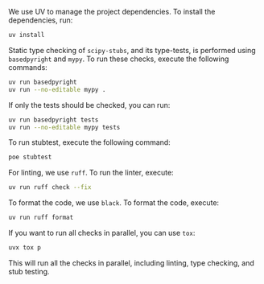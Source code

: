 We use UV to manage the project dependencies. To install the dependencies, run:

```bash
uv install
```

Static type checking of `scipy-stubs`, and its type-tests, is performed using
`basedpyright` and `mypy`. To run these checks, execute the following commands:

```bash
uv run basedpyright
uv run --no-editable mypy .
```

If only the tests should be checked, you can run:

```bash
uv run basedpyright tests
uv run --no-editable mypy tests
```

To run stubtest, execute the following command:

```bash
poe stubtest
```

For linting, we use `ruff`. To run the linter, execute:

```bash
uv run ruff check --fix
```

To format the code, we use `black`. To format the code, execute:

```bash
uv run ruff format
```

If you want to run all checks in parallel, you can use `tox`:

```bash
uvx tox p
```

This will run all the checks in parallel, including linting, type checking, and stub testing.
